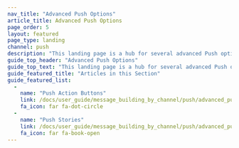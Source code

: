 ```yaml
---
nav_title: "Advanced Push Options"
article_title: Advanced Push Options
page_order: 5
layout: featured
page_type: landing
channel: push
description: "This landing page is a hub for several advanced Push options like Push stories and the Push action button."
guide_top_header: "Advanced Push Options"
guide_top_text: "This landing page is a hub for several advanced Push options like Push stories and the Push action button."
guide_featured_title: "Articles in this Section"
guide_featured_list:
  - 
    name: "Push Action Buttons"
    link: /docs/user_guide/message_building_by_channel/push/advanced_push_options/push_action_buttons/
    fa_icon: far fa-dot-circle
  - 
    name: "Push Stories"
    link: /docs/user_guide/message_building_by_channel/push/advanced_push_options/push_stories/
    fa_icon: far fa-book-open
---
```


